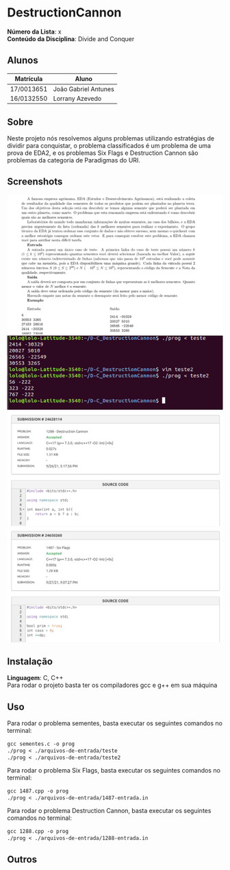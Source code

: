 # DestructionCannon

**Número da Lista**: x<br>
**Conteúdo da Disciplina**: Divide and Conquer<br>

## Alunos
|Matrícula | Aluno |
| -- | -- |
| 17/0013651  |  João Gabriel Antunes |
| 16/0132550  |  Lorrany Azevedo |

## Sobre 
Neste projeto nós resolvemos alguns problemas utilizando estratégias de dividir para conquistar, o problema classificados é um problema de uma prova de EDA2, e os problemas Six Flags e Destruction Cannon são problemas da categoria de Paradigmas do URI.

## Screenshots
![alt text](./classificados.jpg)
![alt text](./testandoClassificados.jpg)
![alt text](./submissao-1288.png)
![alt text](./submissao-1487.png)

## Instalação 
**Linguagem**: C, C++<br>
Para rodar o projeto basta ter os compiladores gcc e g++ em sua máquina
## Uso 
Para rodar o problema sementes, basta executar os seguintes comandos no terminal:

```console
gcc sementes.c -o prog
./prog < ./arquivos-de-entrada/teste
./prog < ./arquivos-de-entrada/teste2
```
Para rodar o problema Six Flags, basta executar os seguintes comandos no terminal:

```console
gcc 1487.cpp -o prog
./prog < ./arquivos-de-entrada/1487-entrada.in
```
Para rodar o problema Destruction Cannon, basta executar os seguintes comandos no terminal:

```console
gcc 1288.cpp -o prog
./prog < ./arquivos-de-entrada/1288-entrada.in
```
## Outros 




